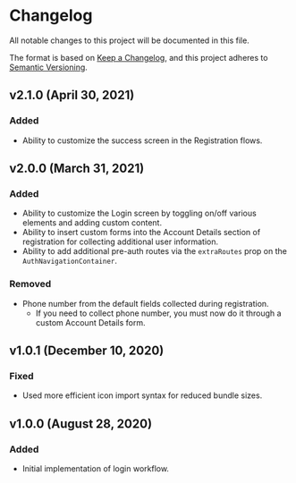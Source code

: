 # Changelog

All notable changes to this project will be documented in this file.

The format is based on [Keep a Changelog](https://keepachangelog.com/en/1.0.0/),
and this project adheres to [Semantic Versioning](https://semver.org/spec/v2.0.0.html).

## v2.1.0 (April 30, 2021)

### Added

-   Ability to customize the success screen in the Registration flows.

## v2.0.0 (March 31, 2021)

### Added

-   Ability to customize the Login screen by toggling on/off various elements and adding custom content.
-   Ability to insert custom forms into the Account Details section of registration for collecting additional user information.
-   Ability to add additional pre-auth routes via the `extraRoutes` prop on the `AuthNavigationContainer`.

### Removed

-   Phone number from the default fields collected during registration.
    -   If you need to collect phone number, you must now do it through a custom Account Details form.

## v1.0.1 (December 10, 2020)

### Fixed

-   Used more efficient icon import syntax for reduced bundle sizes.

## v1.0.0 (August 28, 2020)

### Added

-   Initial implementation of login workflow.
